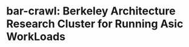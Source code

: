 bar-crawl: Berkeley Architecture Research Cluster for Running Asic WorkLoads
==============================================================================
